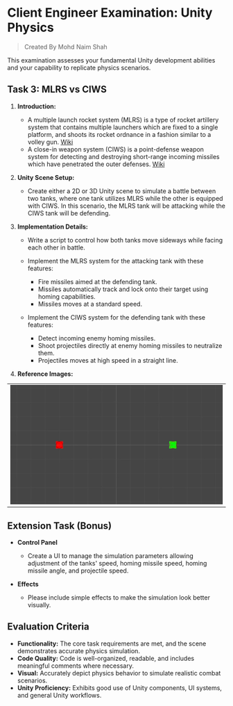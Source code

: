 
# Client Engineer Examination: Unity Physics
> Created By Mohd Naim Shah

This examination assesses your fundamental Unity development abilities and your capability to replicate physics scenarios.

## Task 3: MLRS vs CIWS

1.  **Introduction:**

    - A multiple launch rocket system (MLRS) is a type of rocket artillery system that contains multiple launchers which are fixed to a single platform, and shoots its rocket ordnance in a fashion similar to a volley gun. [Wiki](https://en.wikipedia.org/wiki/Multiple_rocket_launcher)
    - A close-in weapon system (CIWS) is a point-defense weapon system for detecting and destroying short-range incoming missiles which have penetrated the outer defenses. [Wiki](https://en.wikipedia.org/wiki/Close-in_weapon_system)


2.  **Unity Scene Setup:**

    - Create either a 2D or 3D Unity scene to simulate a battle between two tanks, where one tank utilizes MLRS while the other is equipped with CIWS. In this scenario, the MLRS tank will be attacking while the CIWS tank will be defending.


3.  **Implementation Details:**

    - Write a script to control how both tanks move sideways while facing each other in battle.
    
    - Implement the MLRS system for the attacking tank with these features:
      
      - Fire missiles aimed at the defending tank.
      - Missiles automatically track and lock onto their target using homing capabilities.
      - Missiles moves at a standard speed.
    
    - Implement the CIWS system for the defending tank with these features:
      
      - Detect incoming enemy homing missiles.
      - Shoot projectiles directly at enemy homing missiles to neutralize them.
      - Projectiles moves at high speed in a straight line.


4.  **Reference Images:**

|                    |
| ------------------ |
| ![A](./gifs/3.gif) |


## Extension Task (Bonus)

-   **Control Panel**

    -   Create a UI to manage the simulation parameters allowing adjustment of the tanks' speed, homing missile speed, homing missile angle, and projectile speed.

-   **Effects**

    -   Please include simple effects to make the simulation look better visually.
    

## Evaluation Criteria

-   **Functionality:** The core task requirements are met, and the scene demonstrates accurate physics simulation.
-   **Code Quality:** Code is well-organized, readable, and includes meaningful comments where necessary.
-   **Visual:** Accurately depict physics behavior to simulate realistic combat scenarios.
-   **Unity Proficiency:** Exhibits good use of Unity components, UI systems, and general Unity workflows.
